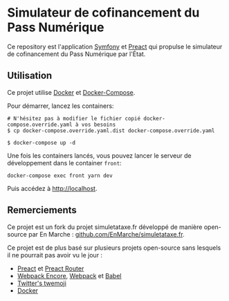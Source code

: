 # Simulateur de cofinancement du Pass Numérique

Ce repository est l'application [Symfony](http://symfony.com) et 
[Preact](https://github.com/developit/preact) qui propulse le 
simulateur de cofinancement du Pass Numérique par l'État.

## Utilisation

Ce projet utilise [Docker](https://docs.docker.com/install/) et [Docker-Compose](https://docs.docker.com/compose/install/).

Pour démarrer, lancez les containers:

```
# N'hésitez pas à modifier le fichier copié docker-compose.override.yaml à vos besoins
$ cp docker-compose.override.yaml.dist docker-compose.override.yaml

$ docker-compose up -d
```

Une fois les containers lancés, vous pouvez lancer le serveur de développement dans le container `front`:

```
docker-compose exec front yarn dev
```

Puis accédez à [http://localhost](http://localhost).

## Remerciements

Ce projet est un fork du projet simuletataxe.fr développé de manière open-source par En Marche :
[github.com/EnMarche/simuletataxe.fr](https://github.com/EnMarche/simuletataxe.fr).

Ce projet est de plus basé sur plusieurs projets open-source sans lesquels il ne pourrait pas avoir vu le jour :

* [Preact](https://github.com/developit/preact) et [Preact Router](https://github.com/developit/preact-router)
* [Webpack Encore](https://github.com/symfony/webpack-encore), [Webpack](https://github.com/webpack/webpack) et [Babel](https://github.com/babel/babel)
* [Twitter's twemoji](https://github.com/twitter/twemoji)
* [Docker](https://github.com/docker/docker-ce)
